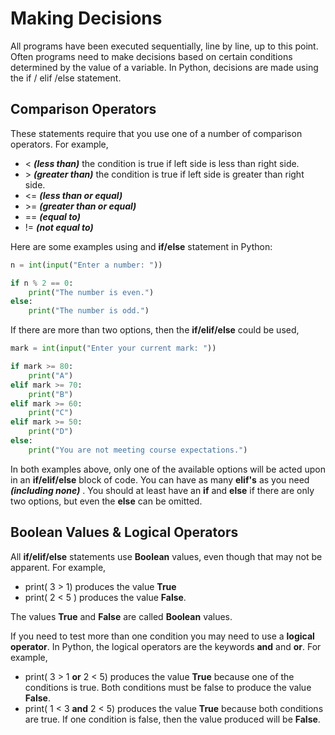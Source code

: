 # Making Decisions

All programs have been executed sequentially, line by line, up to this point.  Often programs need to make decisions based on certain conditions determined by the value of a variable.  In Python, decisions are made using the if / elif /else statement.

## Comparison Operators

These statements require that you use one of a number of comparison operators.  For example,

* \<   ***(less than)*** the condition is true if left side is less than right side. 
* \>   ***(greater than)*** the condition is true if left side is greater than right side. 
* \<\=  ***(less than or equal)***
* \>\=  ***(greater than or equal)***
* \=\=  ***(equal to)***
* \!\=  ***(not equal to)***

Here are some examples using and **if/else** statement in Python:

```python
n = int(input("Enter a number: "))

if n % 2 == 0:
    print("The number is even.")
else:
    print("The number is odd.")
```

If there are more than two options, then the **if/elif/else** could be used,

```python
mark = int(input("Enter your current mark: "))

if mark >= 80:
    print("A")
elif mark >= 70:
    print("B")
elif mark >= 60:
    print("C")
elif mark >= 50:
    print("D")
else:
    print("You are not meeting course expectations.")
```

In both examples above, only one of the available options will be acted upon in an **if/elif/else** block of code.  You can have as many **elif's** as you need ***(including none)*** .  You should at least have an **if** and **else** if there are only two options, but even the **else** can be omitted.

## Boolean Values & Logical Operators

All **if/elif/else** statements use **Boolean** values, even though that may not be apparent.  For example,

* print( 3 > 1) produces the value **True**
* print( 2 < 5 ) produces the value **False**.

The values **True** and **False** are called **Boolean** values.

If you need to test more than one condition you may need to use a **logical operator**.  In Python, the logical operators are the keywords **and** and **or**.  For example,

* print( 3 > 1 **or** 2 < 5) produces the value **True** because one of the conditions is true.  Both conditions must be false to produce the value **False**.
* print( 1 < 3 **and** 2 < 5) produces the value **True** because both conditions are true.  If one condition is false, then the value produced will be **False**.
